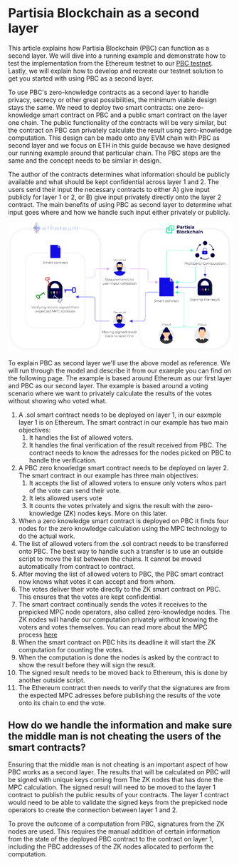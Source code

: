 # Partisia Blockchain as a second layer

This article explains how Partisia Blockchain (PBC) can function as a second layer. We will dive into a running example and demonstrate how to test the implementation from the Ethereum testnet to our [PBC testnet](../testnet.md). Lastly, we will explain how to develop and recreate our testnet solution to get you started with using PBC as a second layer.

To use PBC's zero-knowledge contracts as a second layer to handle privacy, secrecy or other great possibilities, the minimum viable design stays the same.
We need to deploy two smart contracts: one zero-knowledge smart contract on PBC and a public smart contract on the layer one chain. The public functionality of the contracts will be very similar, but the contract on PBC can privately calculate the result using zero-knowledge computation. This design can be made onto any EVM chain with PBC as second layer and we focus on ETH in this guide because we have designed our running example around that particular chain. The PBC steps are the same and the concept needs to be similar in design.

The author of the contracts determines what information should be publicly available and what should be kept confidential across layer 1 and 2. The users send their input the necessary contracts to either A) give input publicly for layer 1 or 2, or B) give input privately directly onto the layer 2 contract. The main benefits of using PBC as second layer to determine what input goes where and how we handle such input either privately or publicly.

![ConceptPBCAsSecondLayer](../assets/ConceptModels/ConceptPBCAsSecondLayer.png)

To explain PBC as second layer we'll use the above model as reference. We will run through the model and describe it from our example you can find on the following page. The example is based around Ethereum as our first layer and PBC as our second layer. The example is based around a voting scenario where we want to privately calculate the results of the votes without showing who voted what.

1. A .sol smart contract needs to be deployed on layer 1, in our eaxmple layer 1 is on Ethereum. The smart contract in our example has two main objectives:
   1. It handles the list of allowed voters.
   2. It handles the final verification of the result received from PBC. The contract needs to know the adresses for the nodes picked on PBC to handle the verification.
2. A PBC zero knowledge smart contract needs to be deployed on layer 2. The smart contract in our example has three main objectives:
   1. It accepts the list of allowed voters to ensure only voters whos part of the vote can send their vote.
   2. It lets allowed users vote
   3. It counts the votes privately and signs the result with the zero-knowledge (ZK) nodes keys. More on this later.
3. When a zero knowledge smart contract is deployed on PBC it finds four nodes for the zero knowledge calculation using the MPC technology to do the actual work.
4. The list of allowed voters from the .sol contract needs to be transferred onto PBC. The best way to handle such a transfer is to use an outside script to move the list between the chains. It cannot be moved automatically from contract to contract.
5. After moving the list of allowed voters to PBC, the PBC smart contract now knows what votes it can accept and from whom.
6. The votes deliver their vote directly to the ZK smart contract on PBC. This ensures that the votes are kept confidential.
7. The smart contract continually sends the votes it receives to the prepicked MPC node operators, also called zero-knowledge nodes. The ZK nodes will handle our computation privately without knowing the voters and votes themselves. You can read more about the MPC process [here](../dictionary.md#mpc)
8. When the smart contract on PBC hits its deadline it will start the ZK computation for counting the votes.
9. When the computation is done the nodes is asked by the contract to show the result before they will sign the result.
10. The signed result needs to be moved back to Ethereum, this is done by another outside script.
11. The Ethereum contract then needs to verify that the signatures are from the expected MPC adresses before publishing the results of the vote onto its chain to end the vote.

## How do we handle the information and make sure the middle man is not cheating the users of the smart contracts?

Ensuring that the middle man is not cheating is an important aspect of how PBC works as a second layer. The results that will be calculated on PBC will be signed with unique keys coming from The ZK nodes that has done the MPC calculation. The signed result will need to be moved to the layer 1 contract to publish the public results of your contracts. The layer 1 contract would need to be able to validate the signed keys from the prepicked node operators to create the connection between layer 1 and 2.

To prove the outcome of a computation from PBC, signatures from the ZK nodes are used. This requires the manual addition of certain information from the state of the deployed PBC contract to the contract on layer 1, including the PBC addresses of the ZK nodes allocated to perform the computation.
